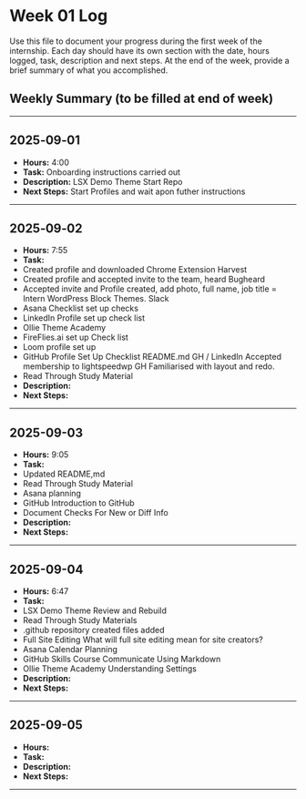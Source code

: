 # Week 01 Log

Use this file to document your progress during the first week of the internship. Each day should have its own section with the date, hours logged, task, description and next steps. At the end of the week, provide a brief summary of what you accomplished.

## Weekly Summary (to be filled at end of week)



---

## 2025‑09‑01 

- **Hours:** 4:00
- **Task:** Onboarding instructions carried out
- **Description:** LSX Demo Theme Start Repo
- **Next Steps:** Start Profiles and wait apon futher instructions

---

## 2025‑09‑02

- **Hours:** 7:55
- **Task:** 
- Created profile and downloaded Chrome Extension  Harvest
- Created profile and accepted invite to the team, heard  Bugheard
- Accepted invite and Profile created, add photo, full name, job title = Intern  WordPress Block Themes.  Slack
- Asana Checklist set up checks
- LinkedIn Profile set up check list
- Ollie Theme Academy
- FireFlies.ai set up Check list
- Loom profile set up
- GitHub Profile Set Up Checklist README.md GH / LinkedIn Accepted membership to lightspeedwp GH Familiarised with layout and redo.
- Read Through Study Material
- **Description:** 
- **Next Steps:** 

---

## 2025-09-03

- **Hours:** 9:05
- **Task:**
- Updated README,md
- Read Through Study Material
- Asana planning
- GitHub Introduction to GitHub
- Document Checks For New or Diff Info
- **Description:**
- **Next Steps:**

---

## 2025-09-04

- **Hours:** 6:47
- **Task:**
- LSX Demo Theme Review and Rebuild
- Read Through Study Materials
- .github repository created files added
- Full Site Editing  What will full site editing mean for site creators?
- Asana Calendar Planning
- GitHub Skills Course  Communicate Using Markdown
- Ollie Theme Academy  Understanding Settings
- **Description:**
- **Next Steps:**

---

## 2025-09-05

- **Hours:** 
- **Task:**
- **Description:**
- **Next Steps:**

---